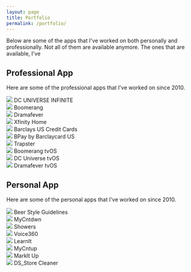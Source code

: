```yaml
---
layout: page
title: Portfolio
permalink: /portfolio/
---
```


Below are some of the apps that I've worked on both personally and professionally. Not all of them are available anymore. The ones that are available, I've 

## Professional App

Here are some of the professional apps that I've worked on since 2010. 

<div class="flex grid grid-cols-3 grid-rows-3 gap-4 place-items-center">
  <div class="justify-items-center place-items-center">
    <a href="https://apps.apple.com/us/app/dc-universe-infinite/id1329018000"><img src="/public/images/app-icons/dcuniverse.png" class="rounded-lg w-60"></a>
    DC UNIVERSE INFINITE
  </div>
  <div class="justify-items-center place-items-center">
    <a href="https://apps.apple.com/us/app/boomerang-cartoons-movies/id1199519834"><img src="/public/images/app-icons/boomerang.png" class="rounded-lg w-60"></a>
    Boomerang
  </div>
  <div class="justify-items-center place-items-center">
    <img src="/public/images/app-icons/dramafever.png" class="rounded-lg w-60">
    Dramafever
  </div>
  <div class="justify-items-center place-items-center">
    <a href="https://apps.apple.com/us/app/xfinity-home/id418965252"><img src="/public/images/app-icons/xfinity-home.png" class="rounded-lg w-60"></a>
    Xfinity Home
  </div>
  <div class="justify-items-center place-items-center">
    <a href="https://apps.apple.com/us/app/barclays-us-credit-cards/id425199399"><img src="/public/images/app-icons/barclays-us.png" class="rounded-lg w-60"></a>
    Barclays US Credit Cards
  </div>
  <div class="justify-items-center place-items-center">
    <img src="/public/images/app-icons/bpay.jpg" class="rounded-lg w-60">
    BPay by Barclaycard US
  </div>
  <div class="justify-items-center place-items-center">
    <img src="/public/images/app-icons/trapster.jpg" class="rounded-lg w-60">
    Trapster
  </div>
  </div>

  <div class="flex grid grid-cols-2 grid-rows-3 gap-4 place-items-center">
  <div class="justify-items-center place-items-center">
    <a href="https://apps.apple.com/us/app/boomerang-cartoons-movies/id1199519834#?platform=appleTV"><img src="/public/images/app-icons/boomerang-tvos.png" class="rounded-lg w-90"></a>
    Boomerang tvOS
  </div>
  <div class="justify-items-center place-items-center">
    <img src="/public/images/app-icons/dcuniverse-tvos.png" class="rounded-lg w-90">
    DC Universe tvOS
  </div>
  <div class="justify-items-center place-items-center">
    <img src="/public/images/app-icons/dramafever-tvos.jpg" class="rounded-lg w-90">
    Dramafever tvOS
  </div>
</div>

## Personal App

Here are some of the personal apps that I've worked on since 2010. 

<div class="flex grid grid-cols-3 grid-rows-3 gap-4 place-items-center">
  <div class="justify-items-center place-items-center">
    <a href="https://itunes.apple.com/us/app/beer-styles-bjcp-2015/id998139111?ls=1&mt=8"><img src="/public/images/app-icons/beer-style-guidelines.png" class="rounded-lg w-60"></a>
    Beer Style Guidelines
  </div>
  <div class="justify-items-center place-items-center">
    <img src="/public/images/app-icons/mycntdwn.png" class="rounded-lg w-60">
    MyCntdwn
  </div>
  <div class="justify-items-center place-items-center">
    <img src="/public/images/app-icons/showers.png" class="rounded-lg w-60">
    Showers
  </div>
  <div class="justify-items-center place-items-center">
    <img src="/public/images/app-icons/voice-360.png" class="rounded-lg w-60">
    Voice360
  </div>
  <div class="justify-items-center place-items-center">
    <img src="/public/images/app-icons/learnit.png" class="rounded-lg w-60">
    LearnIt
  </div>
  <div class="justify-items-center place-items-center">
    <img src="/public/images/app-icons/mycntup.png" class="rounded-lg w-60">
    MyCntup
  </div>
  <div class="justify-items-center place-items-center">
    <img src="/public/images/app-icons/markitup.png" class="rounded-lg w-60">
    MarkIt Up
  </div>
  <div class="justify-items-center place-items-center">
    <img src="/public/images/app-icons/dsstore-cleaner.png" class="rounded-lg w-60">
    DS_Store Cleaner
  </div>
</div>